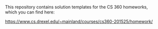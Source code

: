 This repository contains solution templates for the CS 360 homeworks, which you can find here:

https://www.cs.drexel.edu/~mainland/courses/cs360-201525/homework/
